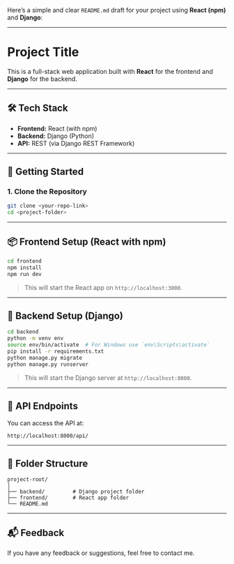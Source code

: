 Here’s a simple and clear `README.md` draft for your project using **React (npm)** and **Django**:

---

# Project Title

This is a full-stack web application built with **React** for the frontend and **Django** for the backend.

---

## 🛠 Tech Stack

* **Frontend:** React (with npm)
* **Backend:** Django (Python)
* **API:** REST (via Django REST Framework)

---

## 🚀 Getting Started

### 1. Clone the Repository

```bash
git clone <your-repo-link>
cd <project-folder>
```

---

## 📦 Frontend Setup (React with npm)

```bash
cd frontend
npm install
npm run dev
```

> This will start the React app on `http://localhost:3000`.

---

## 🐍 Backend Setup (Django)

```bash
cd backend
python -m venv env
source env/bin/activate  # For Windows use `env\Scripts\activate`
pip install -r requirements.txt
python manage.py migrate
python manage.py runserver
```

> This will start the Django server at `http://localhost:8000`.

---

## 📡 API Endpoints

You can access the API at:

```
http://localhost:8000/api/
```

---

## 📂 Folder Structure

```
project-root/
│
├── backend/         # Django project folder
├── frontend/        # React app folder
└── README.md
```

---

## 📬 Feedback

If you have any feedback or suggestions, feel free to contact me.
